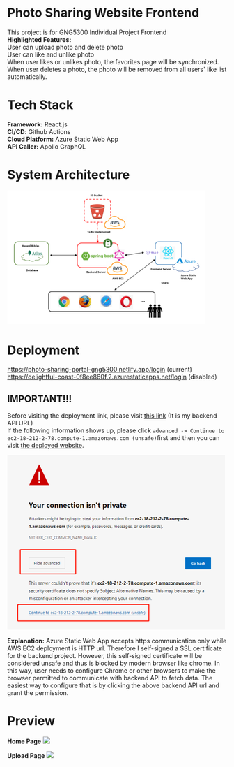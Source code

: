 # Photo Sharing Website Frontend
This project is for GNG5300 Individual Project Frontend\
**Highlighted Features:**\
User can upload photo and delete photo\
User can like and unlike photo\
When user likes or unlikes photo, the favorites page will be synchronized.\
When user deletes a photo, the photo will be removed from all users' like list automatically.

# Tech Stack
**Framework:** React.js \
**CI/CD**: Github Actions\
**Cloud Platform:** Azure Static Web App\
**API Caller:** Apollo GraphQL

# System Architecture
<img src="./public/readme/systemArchitecture.PNG" width=90% />

# Deployment
 https://photo-sharing-portal-gng5300.netlify.app/login (current)
 https://delightful-coast-0f8ee860f.2.azurestaticapps.net/login (disabled)

 ## IMPORTANT!!!
Before visiting the deployment link, please visit [this link](https://ec2-18-212-2-78.compute-1.amazonaws.com/graphiql) (It is my backend API URL)\
If the following information shows up, please click `advanced -> Continue to ec2-18-212-2-78.compute-1.amazonaws.com (unsafe)`first and then you can visit [the deployed website](https://photo-sharing-portal-gng5300.netlify.app/login ).

<img src="./public/readme/security.PNG" width=500px height=400px/> 

**Explanation:** Azure Static Web App accepts https communication only while AWS EC2 deployment is HTTP url. Therefore I self-signed a SSL certificate for the backend project. However, this self-signed certificate will be considered unsafe and thus is blocked by modern browser like chrome. In this way, user needs to configure Chrome or other browsers to make the browser permitted to communicate with backend API to fetch data. The easiest way to configure that is by clicking the above backend API url and grant the permission.

# Preview


**Home Page**
<img src="./public/readme/home.PNG"/> 




**Upload Page**
<img src="./public/readme/upload.PNG"/>
